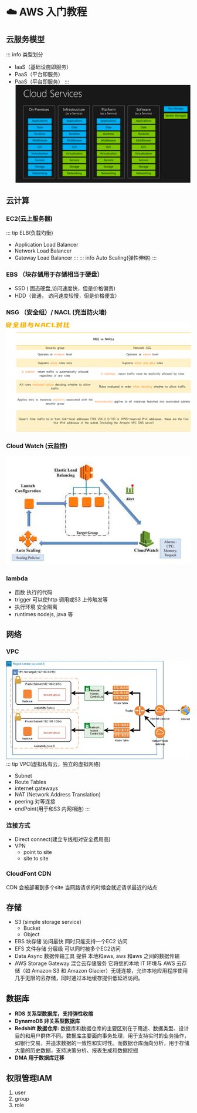 # ☁️ AWS 入门教程
## 云服务模型
::: info 类型划分
- IaaS（基础设施即服务）
- PaaS（平台即服务）
- PaaS（平台即服务）
:::
![An image](./image.png)

## 云计算
### EC2(云上服务器)
::: tip ELB(负载均衡)
- Application Load Balancer
- Network Load Balancer
- Gateway Load Balancer
:::
::: info Auto Scaling(弹性伸缩)
:::
### EBS （块存储用于存储相当于硬盘）
- SSD ( 固态硬盘,访问速度快，但是价格偏贵)
- HDD（普通， 访问速度较慢，但是价格便宜）
### NSG （安全组）/ NACL (充当防火墙)
![An image](./group.png)
### Cloud Watch (云监控)
![An image](./watch.png)
### lambda 
- 函数 执行的代码
- trigger  可以使http 调用或S3 上传触发等
- 执行环境   安全隔离
- runtimes  nodejs, java 等
## 网络
### VPC
![An image](./vpc.png)
::: tip VPC(虚拟私有云，独立的虚拟网络)
- Subnet
- Route Tables
- internet gateways
- NAT (Network Address Translation)
- peering 对等连接
- endPoint(用于和S3 内网相连)
:::
### 连接方式
- Direct connect(建立专线相对安全费用高)
- VPN
	- point to site
	- site to site
### CloudFont CDN 
 CDN 会被部署到多个site 当网路请求的时候会就近请求最近的站点

## 存储
- S3 (simple storage service)
	- Bucket
	- Object
- EBS 块存储 访问最快 同时只能支持一个EC2 访问
- EFS 文件存储 分层级 可以同时被多个EC2访问
- Data Async  数据传输工具 提供 本地和aws, aws 和aws 之间的数据传输
- AWS Storage Gateway 混合云存储服务 它将您的本地 IT 环境与 AWS 云存储（如 Amazon S3 和 Amazon Glacier）无缝连接，允许本地应用程序使用几乎无限的云存储，同时通过本地缓存提供低延迟访问。
## 数据库
- **RDS  关系型数据库，支持弹性收缩**
- **DynamoDB 非关系型数据库**
- **Redshift  数据仓库:** 数据库和数据仓库的主要区别在于用途、数据类型、设计目的和用户群体不同。数据库主要面向事务处理，用于支持实时的业务操作，如银行交易，并追求数据的一致性和实时性。而数据仓库面向分析，用于存储大量的历史数据，支持决策分析、报表生成和数据挖掘
- **DMA  用于数据库迁移**

## 权限管理IAM
1.	user
2. group
3.	role
